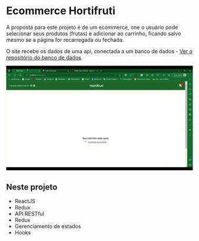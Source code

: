 # Ecommerce Hortifruti

A proposta para este projeto é de um ecommerce, one o usuário pode selecionar seus produtos (frutas) e adicionar ao carrinho, ficando salvo mesmo se a página for recarregada ou fechada.

O site recebe os dados de uma api, conectada a um banco de dados  - [Ver o repositório do banco de dados](https://github.com/claudionsc/ecommerce-horti-server)

<p align="center">
<img width="870" src="src\assets\to_readme\hortifruti gif.gif">
</p>

## Neste projeto

* ReactJS
* Redux
* API RESTful
* Redux
* Gerenciamento de estados
* Hooks